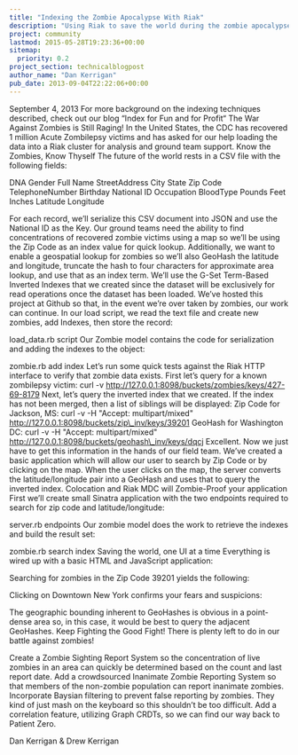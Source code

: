 ```yaml
---
title: "Indexing the Zombie Apocalypse With Riak"
description: "Using Riak to save the world during the zombie apocalypse."
project: community
lastmod: 2015-05-28T19:23:36+00:00
sitemap:
  priority: 0.2
project_section: technicalblogpost
author_name: "Dan Kerrigan"
pub_date: 2013-09-04T22:22:06+00:00
---
```

September 4, 2013
For more background on the indexing techniques described, check out our blog “Index for Fun and for Profit“
The War Against Zombies is Still Raging!
In the United States, the CDC has recovered 1 million Acute Zombilepsy victims and has asked for our help loading the data into a Riak cluster for analysis and ground team support.
Know the Zombies, Know Thyself
The future of the world rests in a CSV file with the following fields:

DNA
Gender
Full Name
StreetAddress
City
State
Zip Code
TelephoneNumber
Birthday
National ID
Occupation
BloodType
Pounds
Feet Inches
Latitude
Longitude

For each record, we’ll serialize this CSV document into JSON and use the National ID as the Key. Our ground teams need the ability to find concentrations of recovered zombie victims using a map so we’ll be using the Zip Code as an index value for quick lookup. Additionally, we want to enable a geospatial lookup for zombies so we’ll also GeoHash the latitude and longitude, truncate the hash to four characters for approximate area lookup, and use that as an index term. We’ll use the G-Set Term-Based Inverted Indexes that we created since the dataset will be exclusively for read operations once the dataset has been loaded. We’ve hosted this project at Github so that, in the event we’re over taken by zombies, our work can continue.
In our load script, we read the text file and create new zombies, add Indexes, then store the record:

load\_data.rb script
Our Zombie model contains the code for serialization and adding the indexes to the object:

zombie.rb add index
Let’s run some quick tests against the Riak HTTP interface to verify that zombie data exists.
First let’s query for a known zombilepsy victim:
curl -v http://127.0.0.1:8098/buckets/zombies/keys/427-69-8179
Next, let’s query the inverted index that we created. If the index has not been merged, then a list of siblings will be displayed:
Zip Code for Jackson, MS:
curl -v -H "Accept: multipart/mixed" http://127.0.0.1:8098/buckets/zip\_inv/keys/39201
GeoHash for Washington DC:
curl -v -H "Accept: multipart/mixed" http://127.0.0.1:8098/buckets/geohash\_inv/keys/dqcj
Excellent. Now we just have to get this information in the hands of our field team. We’ve created a basic application which will allow our user to search by Zip Code or by clicking on the map. When the user clicks on the map, the server converts the latitude/longitude pair into a GeoHash and uses that to query the inverted index.
Colocation and Riak MDC will Zombie-Proof your application
First we’ll create small Sinatra application with the two endpoints required to search for zip code and latitude/longitude:

server.rb endpoints
Our zombie model does the work to retrieve the indexes and build the result set:

zombie.rb search index
Saving the world, one UI at a time
Everything is wired up with a basic HTML and JavaScript application:

Searching for zombies in the Zip Code 39201 yields the following:

Clicking on Downtown New York confirms your fears and suspicions:

The geographic bounding inherent to GeoHashes is obvious in a point-dense area so, in this case, it would be best to query the adjacent GeoHashes.
Keep Fighting the Good Fight!
There is plenty left to do in our battle against zombies!

Create a Zombie Sighting Report System so the concentration of live zombies in an area can quickly be determined based on the count and last report date.
Add a crowdsourced Inanimate Zombie Reporting System so that members of the non-zombie population can report inanimate zombies. Incorporate Baysian filtering to prevent false reporting by zombies. They kind of just mash on the keyboard so this shouldn’t be too difficult.
Add a correlation feature, utilizing Graph CRDTs, so we can find our way back to Patient Zero.

Dan Kerrigan & Drew Kerrigan
